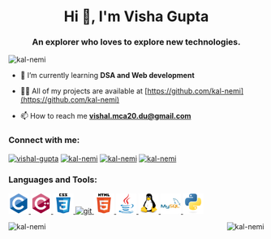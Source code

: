 <h1 align="center">Hi 👋, I'm Visha Gupta</h1>
<h3 align="center">An explorer who loves to explore new technologies.</h3>

<p align="left"> <img src="https://komarev.com/ghpvc/?username=kal-nemi&label=Profile%20views&color=50c4d3&style=flat" alt="kal-nemi" /> </p>

- 🌱 I’m currently learning **DSA and Web development**

- 👨‍💻 All of my projects are available at [https://github.com/kal-nemi](https://github.com/kal-nemi)

- 📫 How to reach me **vishal.mca20.du@gmail.com**

<h3 align="left">Connect with me:</h3>
<p align="left">
<a href="https://linkedin.com/in/vishal-gupta" target="blank"><img align="center" src="https://raw.githubusercontent.com/rahuldkjain/github-profile-readme-generator/neutral-icons/src/images/icons/Social/linked-in-alt.svg" alt="vishal-gupta" height="30" width="40" /></a>
<a href="https://www.codechef.com/users/kal-nemi" target="blank"><img align="center" src="https://cdn.jsdelivr.net/npm/simple-icons@3.1.0/icons/codechef.svg" alt="kal-nemi" height="30" width="40" /></a>
<a href="https://codeforces.com/profile/kal-nemi" target="blank"><img align="center" src="https://cdn.jsdelivr.net/npm/simple-icons@3.0.1/icons/codeforces.svg" alt="kal-nemi" height="30" width="40" /></a>
<a href="https://auth.geeksforgeeks.org/user/kal-nemi" target="blank"><img align="center" src="https://raw.githubusercontent.com/rahuldkjain/github-profile-readme-generator/neutral-icons/src/images/icons/Social/geeks-for-geeks.svg" alt="kal-nemi" height="30" width="40" /></a>
</p>

<h3 align="left">Languages and Tools:</h3>
<p align="left"> <a href="https://www.cprogramming.com/" target="_blank"> <img src="https://raw.githubusercontent.com/devicons/devicon/master/icons/c/c-original.svg" alt="c" width="40" height="40"/> </a> <a href="https://www.w3schools.com/cpp/" target="_blank"> <img src="https://raw.githubusercontent.com/devicons/devicon/master/icons/cplusplus/cplusplus-original.svg" alt="cplusplus" width="40" height="40"/> </a> <a href="https://www.w3schools.com/css/" target="_blank"> <img src="https://raw.githubusercontent.com/devicons/devicon/master/icons/css3/css3-original-wordmark.svg" alt="css3" width="40" height="40"/> </a> <a href="https://git-scm.com/" target="_blank"> <img src="https://www.vectorlogo.zone/logos/git-scm/git-scm-icon.svg" alt="git" width="40" height="40"/> </a> <a href="https://www.w3.org/html/" target="_blank"> <img src="https://raw.githubusercontent.com/devicons/devicon/master/icons/html5/html5-original-wordmark.svg" alt="html5" width="40" height="40"/> </a> <a href="https://www.java.com" target="_blank"> <img src="https://raw.githubusercontent.com/devicons/devicon/master/icons/java/java-original.svg" alt="java" width="40" height="40"/> </a> <a href="https://www.linux.org/" target="_blank"> <img src="https://raw.githubusercontent.com/devicons/devicon/master/icons/linux/linux-original.svg" alt="linux" width="40" height="40"/> </a> <a href="https://www.mysql.com/" target="_blank"> <img src="https://raw.githubusercontent.com/devicons/devicon/master/icons/mysql/mysql-original-wordmark.svg" alt="mysql" width="40" height="40"/> </a> <a href="https://www.python.org" target="_blank"> <img src="https://raw.githubusercontent.com/devicons/devicon/master/icons/python/python-original.svg" alt="python" width="40" height="40"/> </a> </p>

<p><img align="left" src="https://github-readme-stats.vercel.app/api/top-langs?username=kal-nemi&show_icons=true&locale=en&layout=compact" alt="kal-nemi" /></p>

<p>&nbsp;<img align="right" src="https://github-readme-stats.vercel.app/api?username=kal-nemi&show_icons=true&locale=en" alt="kal-nemi" /></p>

